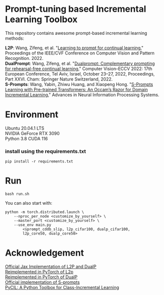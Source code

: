 # Prompt-tuning based Incremental Learning Toolbox
This repository contains awesome prompt-based incremental learning methods:

**L2P**: Wang, Zifeng, et al. "[Learning to prompt for continual learning.](https://arxiv.org/pdf/2112.08654.pdf)" Proceedings of the IEEE/CVF Conference on Computer Vision and Pattern Recognition. 2022.  
**DualPrompt**: Wang, Zifeng, et al. "[Dualprompt: Complementary prompting for rehearsal-free continual learning.](https://arxiv.org/pdf/2204.04799.pdf)" Computer Vision–ECCV 2022: 17th European Conference, Tel Aviv, Israel, October 23–27, 2022, Proceedings, Part XXVI. Cham: Springer Nature Switzerland, 2022.  
**S-Prompts**: Wang, Yabin, Zhiwu Huang, and Xiaopeng Hong. "[S-Prompts Learning with Pre-trained Transformers: An Occam’s Razor for Domain Incremental Learning.](https://openreview.net/pdf?id=ZVe_WeMold)" Advances in Neural Information Processing Systems.

# Environment
Ubuntu 20.04.1 LTS  
NVIDIA GeForce RTX 3090  
Python 3.8
CUDA 116

### install using the requirements.txt
```
pip install -r requirements.txt
```

# Run
```
bash run.sh
```
You can also start with:
```
python -m torch.distributed.launch \
    --nproc_per_node <customize_by_yourself> \
    --master_port <customize_by_yourself> \
    --use_env main.py 
        <sprompt_cddb_slip, l2p_cifar100, dualp_cifar100,
        l2p_core50, dualp_core50>
```
<!-- # Results
#### Cifar100
| Methods | Final_acc@1 | Reproduce Official Code |
| ------- | ----------- | ----------------------- |
| DualP   | 85.65       | 85.59                   |
| L2P     | 83.31       | 83.58                   |

#### CDDB
| Methods       | Final_acc@1 | Reproduce Official Code |
| -----         | ----------- | ----------------------- |
| S-Prompt_sip  | 67.81       | 68.41                   |
| S-Prompt_slip | 84.88       | 85.5                    | -->

# Acknowledgement
[Official Jax Implementation of L2P and DualP](https://github.com/google-research/l2p)  
[Reimplemented in PyTorch of L2p](https://github.com/JH-LEE-KR/l2p-pytorch)  
[Reimplemented in PyTorch of DualP](https://github.com/JH-LEE-KR/dualprompt-pytorch)  
[Official implementation of S-prompts](https://github.com/Vision-Intelligence-and-Robots-Group/S-Prompts)  
[PyCIL: A Python Toolbox for Class-Incremental Learning](https://github.com/G-U-N/PyCIL)  

